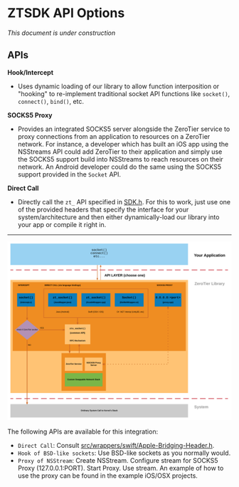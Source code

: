ZTSDK API Options
====

*This document is under construction*

## APIs

**Hook/Intercept**
- Uses dynamic loading of our library to allow function interposition or "hooking" to re-implement traditional socket API functions like `socket()`, `connect()`, `bind()`, etc.

**SOCKS5 Proxy**
- Provides an integrated SOCKS5 server alongside the ZeroTier service to proxy connections from an application to resources on a ZeroTier network. For instance, a developer which has built an iOS app using the NSStreams API could add ZeroTier to their application and simply use the SOCKS5 support build into NSStreams to reach resources on their network. An Android developer could do the same using the SOCKS5 support provided in the `Socket` API.

**Direct Call**
- Directly call the `zt_` API specified in [SDK.h](src/SDK.h). For this to work, just use one of the provided headers that specify the interface for your system/architecture and then either dynamically-load our library into your app or compile it right in. 

***
![Image](docs/img/api_diagram.png)


The following APIs are available for this integration:
- `Direct Call`: Consult [src/wrappers/swift/Apple-Bridging-Header.h](../../../../src/wrappers/swift/Apple-Bridging-Header.h).
- `Hook of BSD-like sockets`: Use BSD-like sockets as you normally would.
- `Proxy of NSStream`: Create NSStream. Configure stream for SOCKS5 Proxy (127.0.0.1:PORT). Start Proxy. Use stream. An example of how to use the proxy can be found in the example iOS/OSX projects.